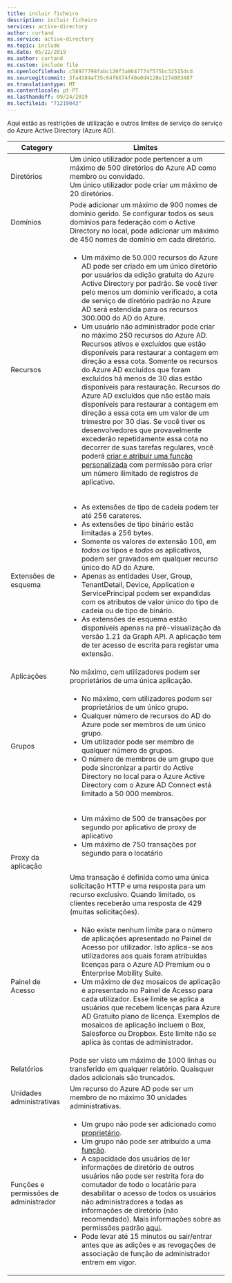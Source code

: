 ```yaml
---
title: incluir ficheiro
description: incluir ficheiro
services: active-directory
author: curtand
ms.service: active-directory
ms.topic: include
ms.date: 05/22/2019
ms.author: curtand
ms.custom: include file
ms.openlocfilehash: c58977798fabc120f3a8647774f575bc32515dcd
ms.sourcegitcommit: 3fa4384af35c64f6674f40e0d4128e1274083487
ms.translationtype: MT
ms.contentlocale: pt-PT
ms.lasthandoff: 09/24/2019
ms.locfileid: "71219043"
---
```

Aqui estão as restrições de utilização e outros limites de serviço do serviço do Azure Active Directory (Azure AD).

| Category | Limites |
| --- | --- |
| Diretórios | Um único utilizador pode pertencer a um máximo de 500 diretórios do Azure AD como membro ou convidado.<br/>Um único utilizador pode criar um máximo de 20 diretórios. |
| Domínios | Pode adicionar um máximo de 900 nomes de domínio gerido. Se configurar todos os seus domínios para federação com o Active Directory no local, pode adicionar um máximo de 450 nomes de domínio em cada diretório. |
|Recursos |<ul><li>Um máximo de 50.000 recursos do Azure AD pode ser criado em um único diretório por usuários da edição gratuita do Azure Active Directory por padrão. Se você tiver pelo menos um domínio verificado, a cota de serviço de diretório padrão no Azure AD será estendida para os recursos 300.000 do AD do Azure. </li><li>Um usuário não administrador pode criar no máximo 250 recursos do Azure AD. Recursos ativos e excluídos que estão disponíveis para restaurar a contagem em direção a essa cota. Somente os recursos do Azure AD excluídos que foram excluídos há menos de 30 dias estão disponíveis para restauração. Recursos do Azure AD excluídos que não estão mais disponíveis para restaurar a contagem em direção a essa cota em um valor de um trimestre por 30 dias. Se você tiver os desenvolvedores que provavelmente excederão repetidamente essa cota no decorrer de suas tarefas regulares, você poderá [criar e atribuir uma função personalizada](../articles/active-directory/users-groups-roles/roles-quickstart-app-registration-limits.md) com permissão para criar um número ilimitado de registros de aplicativo.</li></ul> |
| Extensões de esquema |<ul><li>As extensões de tipo de cadeia podem ter até 256 carateres. </li><li>As extensões de tipo binário estão limitadas a 256 bytes.</li><li>Somente os valores de extensão 100, em *todos os* tipos e *todos os* aplicativos, podem ser gravados em qualquer recurso único do AD do Azure.</li><li>Apenas as entidades User, Group, TenantDetail, Device, Application e ServicePrincipal podem ser expandidas com os atributos de valor único do tipo de cadeia ou de tipo de binário.</li><li>As extensões de esquema estão disponíveis apenas na pré-visualização da versão 1.21 da Graph API. A aplicação tem de ter acesso de escrita para registar uma extensão.</li></ul> |
| Aplicações |No máximo, cem utilizadores podem ser proprietários de uma única aplicação. |
| Grupos |<ul><li>No máximo, cem utilizadores podem ser proprietários de um único grupo.</li><li>Qualquer número de recursos do AD do Azure pode ser membros de um único grupo.</li><li>Um utilizador pode ser membro de qualquer número de grupos.</li><li>O número de membros de um grupo que pode sincronizar a partir do Active Directory no local para o Azure Active Directory com o Azure AD Connect está limitado a 50 000 membros.</li></ul> |
| Proxy da aplicação | <ul><li>Um máximo de 500 de transações por segundo por aplicativo de proxy de aplicativo</li><li>Um máximo de 750 transações por segundo para o locatário</li></ul><br/>Uma transação é definida como uma única solicitação HTTP e uma resposta para um recurso exclusivo. Quando limitado, os clientes receberão uma resposta de 429 (muitas solicitações). |
| Painel de Acesso |<ul><li>Não existe nenhum limite para o número de aplicações apresentado no Painel de Acesso por utilizador. Isto aplica-se aos utilizadores aos quais foram atribuídas licenças para o Azure AD Premium ou o Enterprise Mobility Suite.</li><li>Um máximo de dez mosaicos de aplicação é apresentado no Painel de Acesso para cada utilizador. Esse limite se aplica a usuários que recebem licenças para Azure AD Gratuito plano de licença. Exemplos de mosaicos de aplicação incluem o Box, Salesforce ou Dropbox. Este limite não se aplica às contas de administrador.</li></ul> |
| Relatórios | Pode ser visto um máximo de 1000 linhas ou transferido em qualquer relatório. Quaisquer dados adicionais são truncados. |
| Unidades administrativas | Um recurso do Azure AD pode ser um membro de no máximo 30 unidades administrativas. |
| Funções e permissões de administrador | <ul><li>Um grupo não pode ser adicionado como [proprietário](https://docs.microsoft.com/azure/active-directory/fundamentals/users-default-permissions?context=azure/active-directory/users-groups-roles/context/ugr-context#object-ownership).</li><li>Um grupo não pode ser atribuído a uma [função](https://docs.microsoft.com/azure/active-directory/users-groups-roles/directory-assign-admin-roles).</li><li>A capacidade dos usuários de ler informações de diretório de outros usuários não pode ser restrita fora do comutador de todo o locatário para desabilitar o acesso de todos os usuários não administradores a todas as informações de diretório (não recomendado). Mais informações sobre as permissões padrão [aqui](https://docs.microsoft.com/azure/active-directory/fundamentals/users-default-permissions?context=azure/active-directory/users-groups-roles/context/ugr-context#to-restrict-the-default-permissions-for-member-users).</li><li>Pode levar até 15 minutos ou sair/entrar antes que as adições e as revogações de associação de função de administrador entrem em vigor.</li></ul> |
